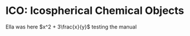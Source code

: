 # ICO: Icospherical Chemical Objects

Ella was here
$x^2 + 3\frac{x}{y}$
testing the manual


```python

```

